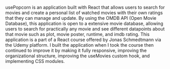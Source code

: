 usePopcorn is an application built with React that allows users to search for movies and create a personal list of watched movies with their own ratings that they can manage and update. By using the OMDB API (Open Movie Database), this application is open to a extensive movie database, allowing users to search for practically any movie and see different datapoints about that movie such as plot, movie poster, runtime, and imdb rating. This application is a part of a React course offered by Jonas Schmedtmann via the Udemy platform. I built the application when I took the course then continued to improve it by making it fully responsive, improving the organizational structure, improving the useMovies custom hook, and implementing CSS modules.
